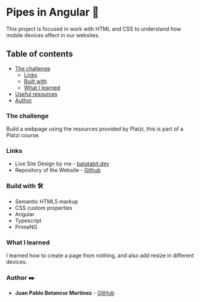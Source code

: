 # Pipes in Angular 🚀

This project is focused in work with HTML and CSS to understand how mobile devices affect in our websites.

## Table of contents

- [The challenge](#the-challenge)
  - [Links](#links)
  - [Built with](#built-with)
  - [What I learned](#what-i-learned)
- [Useful resources](#useful-resources)
- [Author](#author)

### The challenge

Build a webpage using the resources provided by Platzi, this is part of a Platzi course.

### Links

- Live Site Design by me - [batatabit.dev](https://jb-dev-batatabit.netlify.app/)
- Repository of the Website - [Github](https://github.com/pabloskyDev/mobile-first)

### Build with 🛠️

- Semantic HTML5 markup
- CSS custom properties
- Angular
- Typescript
- PrimeNG

### What I learned

I learned how to create a page from nothing, and also add resize in different devices.

### Author ✒️

- **Juan Pablo Betancur Martinez** - [GitHub](https://github.com/pabloskyDev)
